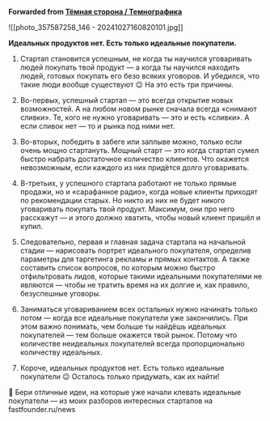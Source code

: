 **Forwarded from [Тёмная сторона / Темнографика](https://t.me/temno/6643)**

![[photo_357587258_146 - 20241027160820101.jpg]]

**Идеальных продуктов нет. Есть только идеальные покупатели.**

1. Стартап становится успешным, не когда ты научился уговаривать людей покупать твой продукт — а когда ты научился находить людей, готовых покупать его безо всяких уговоров. И убедился, что такие люди вообще существуют 😉 На это есть три причины.

2. Во-первых, успешный стартап — это всегда открытие новых возможностей. А на любом новом рынке сначала всегда «снимают сливки». Те, кого не нужно уговаривать — это и есть «сливки». А если сливок нет — то и рынка под ними нет. 

3. Во-вторых, победить в забеге или заплыве можно, только если очень мощно стартануть. Мощный старт — это когда стартап сумел быстро набрать достаточное количество клиентов. Что окажется невозможным, если каждого из них придётся долго уговаривать.

4. В-третьих, у успешного стартапа работают не только прямые продажи, но и «сарафанное радио», когда новые клиенты приходят по рекомендации старых. Но никто из них не будет никого уговаривать покупать твой продукт. Максимум, они про него расскажут — и этого должно хватить, чтобы новый клиент пришёл и купил.  

5. Следовательно, первая и главная задача стартапа на начальной стадии — нарисовать портрет идеального покупателя, определив параметры для таргетинга рекламы и прямых контактов. А также составить список вопросов, по которым можно быстро отфильтровать лидов, которые такими идеальными покупателями не являются — чтобы не тратить время на их долгие и, как правило, безуспешные уговоры.

6. Заниматься уговариванием всех остальных нужно начинать только потом — когда все идеальные покупатели уже закончились. При этом важно понимать, чем больше ты найдёшь идеальных покупателей — тем больше окажется твой рынок. Потому что количестве неидеальных покупателей всегда пропорционально количеству идеальных. 

7. Короче, идеальных продуктов нет. Есть только идеальные покупатели 😉 Осталось только придумать, как их найти!

🚀 Бери отличные идеи, на которые уже начали клевать идеальные покупатели — из моих разборов интересных стартапов на fastfounder.ru/news